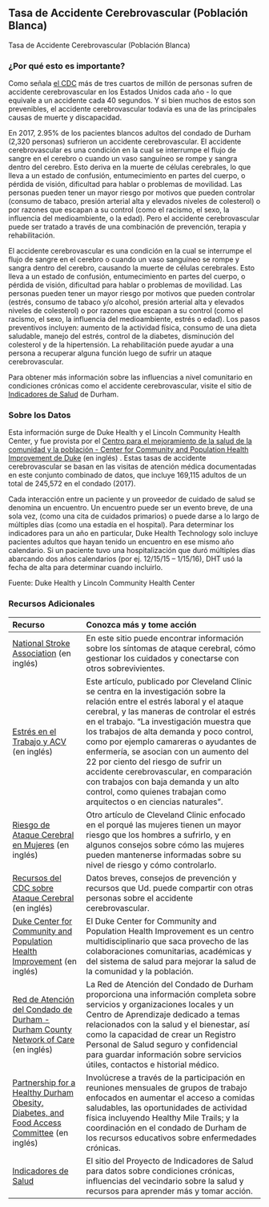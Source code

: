 ## Tasa de Accidente Cerebrovascular (Población Blanca)
Tasa de Accidente Cerebrovascular (Población Blanca) 

### ¿Por qué esto es importante?
Como señala [el CDC](https://www.cdc.gov/stroke/index.htm) más de tres cuartos de millón de personas sufren de accidente cerebrovascular en los Estados Unidos cada año - lo que equivale a un accidente cada 40 segundos. Y si bien muchos de estos son prevenibles, el accidente cerebrovascular todavía es una de las principales causas de muerte y discapacidad. 

En 2017, 2.95% de los pacientes blancos adultos del condado de Durham (2,320 personas) sufrieron un accidente cerebrovascular. El accidente cerebrovascular es una condición en la cual se interrumpe el flujo de sangre en el cerebro o cuando un vaso sanguíneo se rompe y sangra dentro del cerebro. Esto deriva en la muerte de células cerebrales, lo que lleva a un estado de confusión, entumecimiento en partes del cuerpo, o pérdida de visión, dificultad para hablar o problemas de movilidad. Las personas pueden tener un mayor riesgo por motivos que pueden controlar (consumo de tabaco, presión arterial alta y elevados niveles de colesterol) o por razones que escapan a su control (como el racismo, el sexo, la influencia del medioambiente, o la edad). Pero el accidente cerebrovascular puede ser tratado a través de una combinación de prevención, terapia y rehabilitación. 

El accidente cerebrovascular es una condición en la cual se interrumpe el flujo de sangre en el cerebro o cuando un vaso sanguíneo se rompe y sangra dentro del cerebro, causando la muerte de células cerebrales. Esto lleva a un estado de confusión, entumecimiento en partes del cuerpo, o pérdida de visión, dificultad para hablar o problemas de movilidad. Las personas pueden tener un mayor riesgo por motivos que pueden controlar (estrés, consumo de tabaco y/o alcohol, presión arterial alta y elevados niveles de colesterol) o por razones que escapan a su control (como el racismo, el sexo, la influencia del medioambiente, estrés o edad). Los pasos preventivos incluyen: aumento de la actividad física, consumo de una dieta saludable, manejo del estrés, control de la diabetes, disminución del colesterol y de la hipertensión. La rehabilitación puede ayudar a una persona a recuperar alguna función luego de sufrir un ataque cerebrovascular.
                                                                    
Para obtener más información sobre las influencias a nivel comunitario en condiciones crónicas como el accidente cerebrovascular, visite el sitio de [Indicadores de Salud](https://health.dataworks-nc.org/es) de Durham.
                                                                    
### Sobre los Datos
Esta información surge de Duke Health y el Lincoln Community Health Center, y fue provista por el [Centro para el mejoramiento de la salud de la comunidad y la población - Center for Community and Population Health Improvement de Duke](http://www.dukehealthimprovement.org/) (en inglés) . Estas tasas de accidente cerebrovascular se basan en las visitas de atención médica documentadas en este conjunto combinado de datos, que incluye 169,115 adultos de un total de 245,572 en el condado (2017).

Cada interacción entre un paciente y un proveedor de cuidado de salud se denomina un encuentro. Un encuentro puede ser un evento breve, de una sola vez, (como una cita de cuidados primarios) o puede darse a lo largo de múltiples días (como una estadía en el hospital). Para determinar los indicadores para un año en particular, Duke Health Technology solo incluye pacientes adultos que hayan tenido un encuentro en ese mismo año calendario. Si un paciente tuvo una hospitalización que duró múltiples días abarcando dos años calendarios (por ej. 12/15/15 – 1/15/16), DHT usó la fecha de alta para determinar cuando incluirlo.

Fuente: Duke Health y Lincoln Community Health Center

### Recursos Adicionales

|Recurso | Conozca más y tome acción |
|:--- | :--- |
|[National Stroke Association](http://www.stroke.org/) (en inglés) | En este sitio puede encontrar información sobre los síntomas de ataque cerebral, cómo gestionar los cuidados y conectarse con otros sobrevivientes.
|[Estrés en el Trabajo y ACV](https://health.clevelandclinic.org/stressed-work-may-higher-risk-stroke/) (en inglés) | Este artículo, publicado por Cleveland Clinic se centra en la investigación sobre la relación entre el estrés laboral y el ataque cerebral, y las maneras de controlar el estrés en el trabajo. “La investigación muestra que los trabajos de alta demanda y poco control, como por ejemplo camareras o ayudantes de enfermería, se asocian con un aumento del 22 por ciento del riesgo de sufrir un accidente cerebrovascular, en comparación con trabajos con baja demanda y un alto control, como quienes trabajan como arquitectos o en ciencias naturales”.
|[Riesgo de Ataque Cerebral en Mujeres](https://health.clevelandclinic.org/why-womens-risk-for-stroke-is-different-from-mens/) (en inglés) |Otro artículo de Cleveland Clinic enfocado en el porqué las mujeres tienen un mayor riesgo que los hombres a sufrirlo, y en algunos consejos sobre cómo las mujeres pueden mantenerse informadas sobre su nivel de riesgo y cómo controlarlo.
|[Recursos del CDC sobre Ataque Cerebral](https://www.cdc.gov/stroke/index.htm) (en inglés) | Datos breves, consejos de prevención y recursos que Ud. puede compartir con otras personas sobre el accidente cerebrovascular.
|[Duke Center for Community and Population Health Improvement](http://www.dukehealthimprovement.org/) (en inglés) |El Duke Center for Community and Population Health Improvement es un centro multidisciplinario que saca provecho de las colaboraciones comunitarias, académicas y del sistema de salud para mejorar la salud de la comunidad y la población.
|[Red de Atención del Condado de Durham - Durham County Network of Care ](http://durham.nc.networkofcare.org/mh/) (en inglés) | La Red de Atención del Condado de Durham proporciona una información completa sobre servicios y organizaciones locales y un Centro de Aprendizaje dedicado a temas relacionados con la salud y el bienestar, así como la capacidad de crear un Registro Personal de Salud seguro y confidencial para guardar información sobre servicios útiles, contactos e historial médico.
|[Partnership for a Healthy Durham Obesity, Diabetes, and Food Access Committee](http://healthydurham.org/committees/obesity-and-chronic-illness-committee) (en inglés) | Involúcrese a través de la participación en reuniones mensuales de grupos de trabajo enfocados en aumentar el acceso a comidas saludables, las oportunidades de actividad física incluyendo Healthy Mile Trails; y la coordinación en el condado de Durham de los recursos educativos sobre enfermedades crónicas.
|[Indicadores de Salud](http://health.dataworks-nc.org/es)| El sitio del Proyecto de Indicadores de Salud para datos sobre condiciones crónicas, influencias del vecindario sobre la salud y recursos para aprender más y tomar acción.
